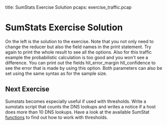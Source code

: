 title: SumStats Exercise Solution
pcaps: exercise_traffic.pcap

SumStats Exercise Solution
==============================

On the left is the solution to the exercise. Note that you not only need to change the reducer but also
the field names in the print statement. Try again to print the whole result to see all the options.
Also for this traffic example the probabilistic calculation is too good and you won't see a difference.
You can print out the fields hll\_error\_margin  hll\_confidence to see the error that is made by using 
this option. Both parameters can also be set using the same syntax as for the sample size. 

Next Exercise
-------------

Sumstats becomes especially useful if used with thresholds. Write a sumstats script 
that counts the DNS lookups and writes a notice if a host does more than 10 DNS lookups.
Have a look at the available SumStat 
[functions](https://www.bro.org/sphinx/scripts/base/frameworks/sumstats/main.bro.html?highlight=sumstats#type-SumStats::SumStat)
to find out how to work with thresholds.
